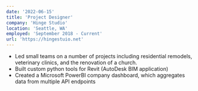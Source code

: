 ```yaml
---
date: '2022-06-15'
title: 'Project Designer'
company: 'Hinge Studio'
location: 'Seattle, WA'
employed: 'September 2018 - Current'
url: 'https://hingestuio.net'
---
```


- Led small teams on a number of projects including residential remodels, veterinary clinics, and the renovation of a church.
- Built custom python tools for Revit (AutoDesk BIM application)
-   Created a Microsoft PowerBI company dashboard, which aggregates data from multiple API endpoints
